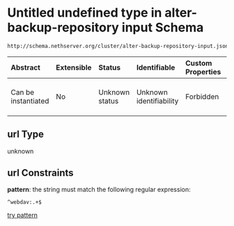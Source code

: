 # Untitled undefined type in alter-backup-repository input Schema

```txt
http://schema.nethserver.org/cluster/alter-backup-repository-input.json#/anyOf/3/allOf/0/properties/url
```



| Abstract            | Extensible | Status         | Identifiable            | Custom Properties | Additional Properties | Access Restrictions | Defined In                                                                                                |
| :------------------ | :--------- | :------------- | :---------------------- | :---------------- | :-------------------- | :------------------ | :-------------------------------------------------------------------------------------------------------- |
| Can be instantiated | No         | Unknown status | Unknown identifiability | Forbidden         | Allowed               | none                | [alter-backup-repository-input.json\*](cluster/alter-backup-repository-input.json "open original schema") |

## url Type

unknown

## url Constraints

**pattern**: the string must match the following regular expression:&#x20;

```regexp
^webdav:.+$
```

[try pattern](https://regexr.com/?expression=%5Ewebdav%3A.%2B%24 "try regular expression with regexr.com")
